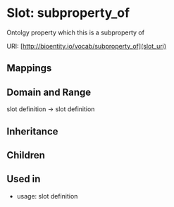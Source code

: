 # Slot: subproperty_of


Ontolgy property which this is a subproperty of

URI: [http://bioentity.io/vocab/subproperty_of](slot_uri)
## Mappings

## Domain and Range

slot definition -> slot definition
## Inheritance

## Children

## Used in

 *  usage: slot definition
